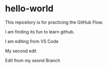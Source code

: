 # hello-world
This repository is for practicing the GitHub Flow.

I am finding its fun to learn github.

I am editing from VS Code

My second edit

Edit from my seond Branch